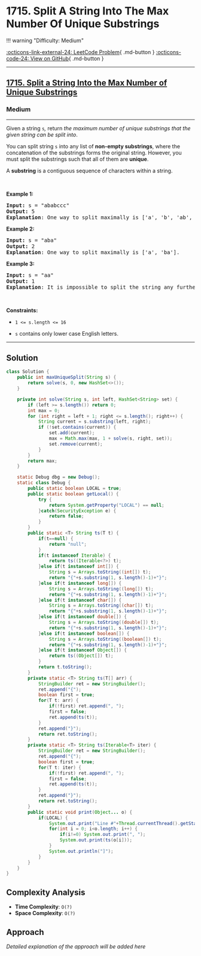 # 1715. Split A String Into The Max Number Of Unique Substrings

!!! warning "Difficulty: Medium"

[:octicons-link-external-24: LeetCode Problem](https://leetcode.com/problems/split-a-string-into-the-max-number-of-unique-substrings/){ .md-button }
[:octicons-code-24: View on GitHub](https://github.com/RAJ8664/Leetcode/tree/master/1715-split-a-string-into-the-max-number-of-unique-substrings){ .md-button }

---

<h2><a href="https://leetcode.com/problems/split-a-string-into-the-max-number-of-unique-substrings">1715. Split a String Into the Max Number of Unique Substrings</a></h2><h3>Medium</h3><hr><p>Given a string&nbsp;<code>s</code><var>,</var>&nbsp;return <em>the maximum&nbsp;number of unique substrings that the given string can be split into</em>.</p>

<p>You can split string&nbsp;<code>s</code> into any list of&nbsp;<strong>non-empty substrings</strong>, where the concatenation of the substrings forms the original string.&nbsp;However, you must split the substrings such that all of them are <strong>unique</strong>.</p>

<p>A <strong>substring</strong> is a contiguous sequence of characters within a string.</p>

<p>&nbsp;</p>
<p><strong class="example">Example 1:</strong></p>

<pre>
<strong>Input:</strong> s = &quot;ababccc&quot;
<strong>Output:</strong> 5
<strong>Explanation</strong>: One way to split maximally is [&#39;a&#39;, &#39;b&#39;, &#39;ab&#39;, &#39;c&#39;, &#39;cc&#39;]. Splitting like [&#39;a&#39;, &#39;b&#39;, &#39;a&#39;, &#39;b&#39;, &#39;c&#39;, &#39;cc&#39;] is not valid as you have &#39;a&#39; and &#39;b&#39; multiple times.
</pre>

<p><strong class="example">Example 2:</strong></p>

<pre>
<strong>Input:</strong> s = &quot;aba&quot;
<strong>Output:</strong> 2
<strong>Explanation</strong>: One way to split maximally is [&#39;a&#39;, &#39;ba&#39;].
</pre>

<p><strong class="example">Example 3:</strong></p>

<pre>
<strong>Input:</strong> s = &quot;aa&quot;
<strong>Output:</strong> 1
<strong>Explanation</strong>: It is impossible to split the string any further.
</pre>

<p>&nbsp;</p>
<p><strong>Constraints:</strong></p>

<ul>
	<li>
	<p><code>1 &lt;= s.length&nbsp;&lt;= 16</code></p>
	</li>
	<li>
	<p><code>s</code> contains&nbsp;only lower case English letters.</p>
	</li>
</ul>


---

## Solution

```java
class Solution {
    public int maxUniqueSplit(String s) {
        return solve(s, 0, new HashSet<>());
    }

    private int solve(String s, int left, HashSet<String> set) {
        if (left >= s.length()) return 0;
        int max = 0;
        for (int right = left + 1; right <= s.length(); right++) {
            String current = s.substring(left, right);
            if (!set.contains(current)) {
                set.add(current);
                max = Math.max(max, 1 + solve(s, right, set));
                set.remove(current);
            }
        }
        return max;
    }

    static Debug dbg = new Debug();
    static class Debug {
        public static boolean LOCAL = true;
        public static boolean getLocal() {
            try {
                return System.getProperty("LOCAL") == null;
            }catch(SecurityException e) {
                return false;
            }
        }
        public static <T> String ts(T t) {
            if(t==null) {
                return "null";
            }
            if(t instanceof Iterable) {
                return ts((Iterable<?>) t);
            }else if(t instanceof int[]) {
                String s = Arrays.toString((int[]) t);
                return "{"+s.substring(1, s.length()-1)+"}";
            }else if(t instanceof long[]) {
                String s = Arrays.toString((long[]) t);
                return "{"+s.substring(1, s.length()-1)+"}";
            }else if(t instanceof char[]) {
                String s = Arrays.toString((char[]) t);
                return "{"+s.substring(1, s.length()-1)+"}";
            }else if(t instanceof double[]) {
                String s = Arrays.toString((double[]) t);
                return "{"+s.substring(1, s.length()-1)+"}";
            }else if(t instanceof boolean[]) {
                String s = Arrays.toString((boolean[]) t);
                return "{"+s.substring(1, s.length()-1)+"}";
            }else if(t instanceof Object[]) {
                return ts((Object[]) t);
            }
            return t.toString();
        }
        private static <T> String ts(T[] arr) {
            StringBuilder ret = new StringBuilder();
            ret.append("{");
            boolean first = true;
            for(T t: arr) {
                if(!first) ret.append(", ");
                first = false;
                ret.append(ts(t));
            }
            ret.append("}");
            return ret.toString();
        }
        private static <T> String ts(Iterable<T> iter) {
            StringBuilder ret = new StringBuilder();
            ret.append("{");
            boolean first = true;
            for(T t: iter) {
                if(!first) ret.append(", ");
                first = false;
                ret.append(ts(t));
            }
            ret.append("}");
            return ret.toString();
        }
        public static void print(Object... o) {
            if(LOCAL) {
                System.out.print("Line #"+Thread.currentThread().getStackTrace()[2].getLineNumber()+": [");
                for(int i = 0; i<o.length; i++) {
                    if(i!=0) System.out.print(", ");
                    System.out.print(ts(o[i]));
                }
                System.out.println("]");
            }
        }
    }
}
```

## Complexity Analysis

- **Time Complexity**: `O(?)`
- **Space Complexity**: `O(?)`

## Approach

*Detailed explanation of the approach will be added here*

